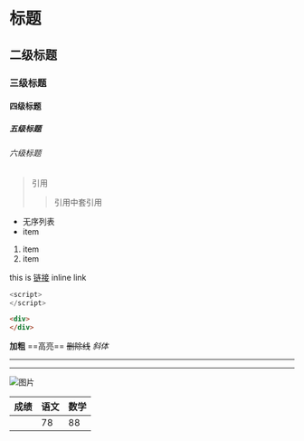 # 标题
## 二级标题
### 三级标题
#### 四级标题
##### 五级标题
###### 六级标题

> 引用 
>> 引用中套引用

* 无序列表
* item

1. item
2. item

this is [链接](https:// "Title") inline link

```javascript
<script>
</script>
```
```html
<div>
</div>
```
**加粗**
==高亮==
~~删除线~~
*斜体*

---
***

![图片](http://myappcdn.com/stamp_file/static/4678-main.png)

| 成绩 | 语文 | 数学
| ---- | ---- | ----
| | 78| 88|


